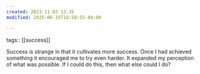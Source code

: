 ```yaml
---
created: 2023-11-03 13:35
modified: 2025-06-15T18:58:55-04:00

---
```

tags:: [[success]]

Success is strange in that it cultivates more success. Once I had achieved something it encouraged me to try even harder. It expanded my perception of what was possible. If I could do this, then what else could I do?
